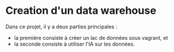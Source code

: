 # Creation d'un data warehouse 
Dans ce projet, il y a deux parties principales : 
- la première consiste à créer un lac de données sous vagrant, et
- la seconde consiste à utiliser l'IA sur les données.
